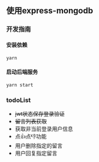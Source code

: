## 使用express-mongodb

### 开发指南
#### 安装依赖
`yarn`

#### 启动后端服务
`yarn start`


### todoList
- ~~jwt状态保存登录验证~~
- ~~留言列表获取~~
- 获取非当前登录用户信息
- 点👍点👎功能
- 用户删除指定的留言
- 用户回复指定留言